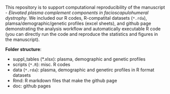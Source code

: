This repository is to support computational reproducibility of the manuscript - _Elevated plasma complement components in facioscapulohumeral dystrophy_. We included our R codes, R-compatital datasets (`*.rda`), plamsa/demographic/genetic profiles (excel sheets), and github page demonstrating the analysis workflow and  automatically executable R code (you can directly run the code and reproduce the statistics and figures in the manuscript).

__Folder structure__:
- suppl_tables (*.xlsx): plasma, demographic and genetic profiles
- scripts (`*.R`): misc. R codes
- data (`*.rda`): plasma, demographic and genetirc profiles in R format datasets
- Rmd: R markdown files that make the github page
- doc: github pages

